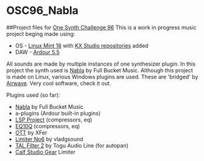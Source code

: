 # OSC96_Nabla
##Project files for [One Synth Challenge 96](https://sites.google.com/site/kvrosc/osc-96-nabla)
This is a work in progress music project beging made using:
* OS - [Linux Mint 18](https://linuxmint.com/) with [KX Studio repositories](http://kxstudio.linuxaudio.org/Repositories) added
* DAW - [Ardour 5.5](https://ardour.org/)

All sounds are made by multiple instances of one synthesizer plugin. 
In this project the synth used is [Nabla](https://www.fullbucket.de/music/nabla.html) by Full Bucket Music.
Although this project is made on Linux, various Windows plugins are used. 
These are 'bridged' by [Airwave](https://github.com/phantom-code/airwave/releases). Very cool software, check it out.

Plugins used (so far):
  * [Nabla](https://www.fullbucket.de/music/nabla.html) by Full Bucket Music
  * a-plugins (Ardour built-in plugins)
  * [LSP Project](http://lsp-plug.in/)  (compressors, eq)
  * [EQ10Q](http://eq10q.sourceforge.net/) (compressors, eq)
  * [OTT](https://xferrecords.com/freeware/) by XFer
  * [Limiter No6](https://vladgsound.wordpress.com/plugins/limiter6/) by vladgsound 
  * [TAL Filter 2](https://tal-software.com/products/tal-filter) by Togu Audio Line (for autopan)
  * [Calf Studio Gear](http://calf-studio-gear.org/) Limiter
